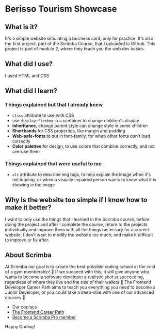 # Berisso Tourism Showcase
## What is it? 
It's a simple website simulating a business card, only for practice.
It's also the first project, part of the Scrimba Course, that I uploaded to Github. This project is part of module 2, where they teach you the web dev basics.
## What did I use? 
I used HTML and CSS
## What did I learn?
 ### Things explained but that I already knew
  * `class` attribute to use with CSS
  * use `display:flexbox` in a container to change children's display
  * **Inheritance**, change parent style can change style in some children
  * **Shorthands** for CSS properties, like margin and padding
  * **Web-safe-fonts** to put in font-family, for when other fonts don't load correctly 
  * **Color palettes** for design, to use colors that combine correctly, and not overuse them
 ### Things explained that were useful to me
  * `alt` attribute to describe img tags, to help explain the image when it's not loading, or when a visually impaired person wants to know what it is showing in the image
## Why is the website too simple if I know how to make it better?
I want to only use the things that I learned in the Scrimba course, before doing the project and after I complete the course, return to the projects individually and improve them with all the things necessary for a correct website. I don't want to modify the website too much; and make it difficult to improve or fix after. 

## About Scrimba

At Scrimba our goal is to create the best possible coding school at the cost of a gym membership! 💜
If we succeed with this, it will give anyone who wants to become a software developer a realistic shot at succeeding, regardless of where they live and the size of their wallets 🎉
The Frontend Developer Career Path aims to teach you everything you need to become a Junior Developer, or you could take a deep-dive with one of our advanced courses 🚀

- [Our courses](https://scrimba.com/allcourses)
- [The Frontend Career Path](https://scrimba.com/learn/frontend)
- [Become a Scrimba Pro member](https://scrimba.com/pricing)

Happy Coding!

